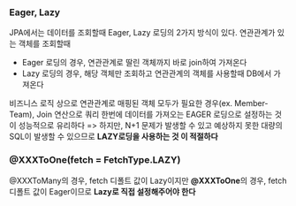 ### Eager, Lazy
JPA에서는 데이터를 조회할때 Eager, Lazy 로딩의 2가지 방식이 있다.
연관관계가 있는 객체를 조회할때
- Eager 로딩의 경우, 연관관계로 딸린 객체까지 바로 join하여 가져온다
- Lazy 로딩의 경우, 해당 객체만 조회하고 연관관계의 객체를 사용할때 DB에서 가져온다

비즈니스 로직 상으로 연관관계로 매핑된 객체 모두가 필요한 경우(ex. Member-Team),
Join 연산으로 쿼리 한번에 데이터를 가져오는 EAGER 로딩으로 설정하는 것이 성능적으로 유리하다
=> 하지만, N+1 문제가 발생할 수 있고 예상하지 못한 대량의 SQL이 발생할 수 있으므로 **LAZY로딩을 사용하는 것 이 적절하다**
### @XXXToOne(fetch = FetchType.LAZY)
@XXXToMany의 경우, fetch 디폴트 값이 Lazy이지만
**@XXXToOne**의 경우, fetch 디폴트 값이 Eager이므로 **Lazy로 직접 설정해주어야 한다**
